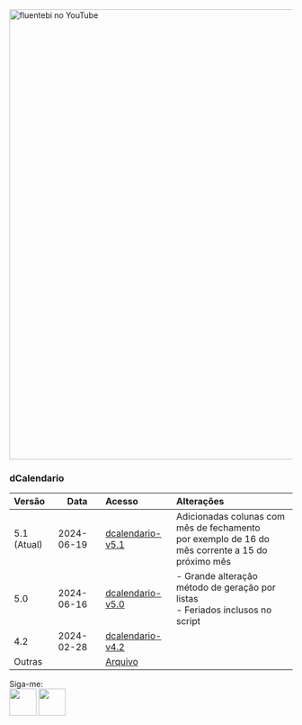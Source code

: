 <a href="https://www.youtube.com/@fluentebi" target="_blank">
  <img src="https://github.com/alisonpezzott/powerbi/blob/9f06bb851af832dedad9fa34cad406e956594cb3/assets/branding/header-git.png" alt="fluentebi no YouTube" style="width:800px;"/>
</a>

### dCalendario <br>

| Versão | Data | Acesso | Alterações |
| :- | - | :- | :- |
| 5.1 (Atual) | 2024-06-19 |[dcalendario-v5.1](https://github.com/alisonpezzott/powerbi/blob/main/power-query-m/dcalendario/dcalendario-v5.1)|Adicionadas colunas com mês de fechamento<br>por exemplo de 16 do mês corrente a 15 do próximo mês|
| 5.0 | 2024-06-16 |[dcalendario-v5.0](https://github.com/alisonpezzott/powerbi/blob/main/power-query-m/dcalendario/dcalendario-v5.0)|- Grande alteração método de geração por listas<br> - Feriados inclusos no script|
| 4.2 | 2024-02-28 | [dcalendario-v4.2](https://github.com/alisonpezzott/powerbi/blob/main/power-query-m/dcalendario/dcalendario-v4.2)||
| Outras |  | [Arquivo](https://github.com/alisonpezzott/powerbi/blob/main/power-query-m/dcalendario/arquivo)||



Siga-me: <br>
[<img src=https://github.com/alisonpezzott/powerbi/assets/58135934/62074180-060f-449c-afdc-7c994145acf7 width="48"/>](https://www.instagram.com/alisonpezzott)
[<img src=https://github.com/alisonpezzott/powerbi/assets/58135934/96d0c7a2-4c00-44d3-bc0c-85733d6c7767 width="48"/>](https://www.linkedin.com/in/alisonpezzott) <br>

